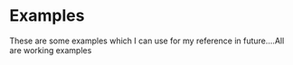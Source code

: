 Examples
========

These are some examples which I can use for my reference in future....All are working examples
